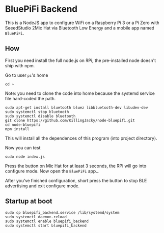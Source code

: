 # BluePiFi Backend

This is a NodeJS app to configure WiFi on a Raspberry Pi 3 or a 
Pi Zero with SeeedStudio 2Mic Hat via Bluetooth Low Energy and a mobile app named `BluePiFi`.

## How

First you need install the full node.js on RPi, the pre-installed node doesn't ship with npm.

Go to user `pi`'s home 

    cd ~

Note: you need to clone the code into home because the systemd service file hard-coded the path.

    sudo apt-get install bluetooth bluez libbluetooth-dev libudev-dev
    sudo systemctl stop bluetooth
    sudo systemctl disable bluetooth
    git clone https://github.com/KillingJacky/node-bluepifi.git
    cd node-bluepifi
    npm install

This will install all the dependences of this program (into project directory).

Now you can test

    sudo node index.js

Press the button on Mic Hat for at least 3 seconds, the RPi will go into configure mode. Now open the `BluePiFi` app... 

After you've finished configuration, short press the button to stop BLE advertising and exit configure mode.

## Startup at boot

```
sudo cp bluepifi_backend.service /lib/systemd/system
sudo systemctl daemon-reload
sudo systemctl enable bluepifi_backend
sudo systemctl start bluepifi_backend
```

